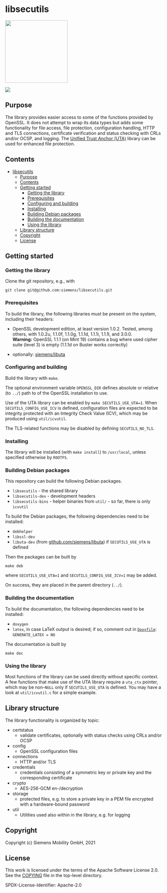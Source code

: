 # libsecutils

<img src="libsecutils.svg" width="200">

[![](https://img.shields.io/badge/license-Apache%202.0-blue.svg)](COPYING)

## Purpose

The library provides easier access to some of the functions provided by OpenSSL.
It does not attempt to wrap its data types but adds some functionality for
file access, file protection, configuration handling, HTTP and TLS connections,
certificate verification and status checking with CRLs and/or OCSP, and logging.
The [Unified Trust Anchor (UTA)](https://github.com/siemens/libuta/) library
can be used for enhanced file protection.

## Contents

- [libsecutils](#libsecutils)
  - [Purpose](#purpose)
  - [Contents](#contents)
  - [Getting started](#getting-started)
    - [Getting the library](#getting-the-library)
    - [Prerequisites](#prerequisites)
    - [Configuring and building](#configuring-and-building)
    - [Installing](#installing)
    - [Building Debian packages](#building-the-debian-packages)
    - [Building the documentation](#building-the-documentation)
    - [Using the library](#using-the-library)
  - [Library structure](#library-structure)
  - [Copyright](#copyright)
  - [License](#license)

## Getting started


### Getting the library

Clone the git repository, e.g., with

`git clone git@github.com:siemens/libsecutils.git`


### Prerequisites 

To build the library, the following libraries must be present on the system, including their headers:

* OpenSSL development edition, at least version 1.0.2. Tested, among others,
  with 1.0.2u, 1.1.0f, 1.1.0g, 1.1.1d, 1.1.1i, 1.1.1l, and 3.0.0.<br>
  **Warning:** OpenSSL 1.1.1 (on Mint 19) contains a bug where used cipher suite (level 3) is empty (1.1.1d on Buster works correctly)

* optionally: [siemens/libuta](https://github.com/siemens/libuta)


### Configuring and building

Build the library with `make`.

The optional environment variable `OPENSSL_DIR` defines absolute or relative
(to `../`) path to of the OpenSSL installation to use.

Use of the UTA library can be enabled by `make SECUTILS_USE_UTA=1`.
When `SECUTILS_CONFIG_USE_ICV` is defined, configuration files are expected
to be integrity protected with an Integrity Check Value (ICV),
which may be produced using `util/icvutil`.

The TLS-related functions may be disabled by defining `SECUTILS_NO_TLS`.

### Installing

The library will be installed (with `make install`)
to `/usr/local`, unless specified otherwise by `ROOTFS`.

### Building Debian packages

This repository can build the following Debian packages.

* `libsecutils` - the shared library
* `libsecutils-dev` - development headers
* `libsecutils-bins` - helper binaries from `util/` - so far, there is only `icvutil`

To build the Debian packages, the following dependencies need to be installed:
* `debhelper`
* `libssl-dev`
* `libuta-dev` (from [github.com/siemens/libuta](https://github.com/siemens/libuta))
   if `SECUTILS_USE_UTA` is defined

Then the packages can be built by
```
make deb
```
where `SECUTILS_USE_UTA=1` and `SECUTILS_CONFIG_USE_ICV=1` may be added.

On success, they are placed in the parent directory (`../`).

### Building the documentation

To build the documentation, the following dependencies need to be installed:
* `doxygen`
* `latex`, in case LaTeX output is desired; if so, comment out in [`Doxyfile`](Doxyfile): `GENERATE_LATEX = NO`

The documentation is built by
```
make doc
```

### Using the library

Most functions of the library can be used directly without specific context.
A few functions that make use of the UTA library require a `uta_ctx` pointer,
which may be non-`NULL` only if `SECUTILS_USE_UTA` is defined.
You may have a look at `util/icvutil.c` for a simple example.

## Library structure

The library functionality is organized by topic:

- certstatus
  - validate certificates, optionally with status checks using CRLs and/or OCSP
- config
  - OpenSSL configuration files
- connections
  - HTTP and/or TLS
- credentials
  - credentials consisting of a symmetric key or private key and the corresponding certificate
- crypto
  - AES-256-GCM en-/decryption
- storage
  - protected files, e.g. to store a private key in a PEM file encrypted with a hardware-bound password
- util
  - Utilities used also within in the library, e.g. for logging

## Copyright

Copyright (c) Siemens Mobility GmbH, 2021

## License

This work is licensed under the terms of the Apache Software License 2.0.
See the [COPYING](COPYING) file in the top-level directory.

SPDX-License-Identifier: Apache-2.0
